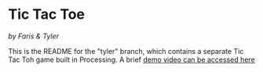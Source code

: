 Tic Tac Toe
======
*by Faris & Tyler*

This is the README for the "tyler" branch, which contains a separate Tic Tac Toh game built in Processing. A brief [demo video can be accessed here](https://luc.hosted.panopto.com/Panopto/Pages/Viewer.aspx?id=66a1cce8-e8e4-4523-80a1-a961013f3036)
